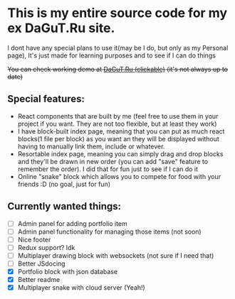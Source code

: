 # This is my entire source code for my ex DaGuT.Ru site.
I dont have any special plans to use it(may be I do, but only as my Personal page), It's just made for learning purposes and to see if I can do things


~~You can check working demo at [DaGuT.Ru (clickable)](https://dagut.ru/) (it's not always up to date)~~

## Special features:
* React components that are built by me (feel free to use them in your project if you want. They are not too flexible, but at least they work)
* I have block-built index page, meaning that you can put as much react blocks(1 file per block) as you want an they will be displayed without having to manually link them, include or whatever.
* Resortable index page, meaning you can simply drag and drop blocks and they'll be drawn in new order (you can add "save" feature to remember the order). I did that for fun just to see if I can do it
* Online "snake" block which allows you to compete for food with your friends :D (no goal, just for fun)

## Currently wanted things:
- [ ] Admin panel for adding portfolio item
- [ ] Admin panel functionality for managing those items (not soon)
- [ ] Nice footer
- [ ] Redux support? Idk
- [ ] Multiplayer drawing block with websockets (not sure if I need that)
- [ ] Better JSdocing
- [x] Portfolio block with json database
- [x] Better readme
- [x] Multiplayer snake with cloud server (Yeah!)
